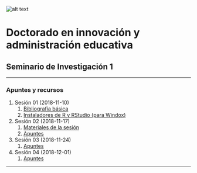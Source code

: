 ![alt text](http://universidadcucii.mx/img/demos/law-firm/logo.png "Puesta la camiseta!")
# Doctorado en innovación y administración educativa
## Seminario de Investigación 1
---
### Apuntes y recursos
1. Sesión 01 (2018-11-10)
   1. [Bibliografía básica](https://drive.google.com/open?id=1hE_8L4FzMw8Kk1MfGEaV4gVBNc5v5hKU)
   1. [Instaladores de R y RStudio (para Windox)](https://drive.google.com/drive/folders/1FUcXg4-QrTVJMFPby_VfjfY6gRpdA3yx?usp=sharing)
1. Sesión 02 (2018-11-17)
   1. [Materiales de la sesión](https://drive.google.com/open?id=1Mxufo4Bh7hU6x3sz0TA0vbuInGHxL-9f)
   1. [Apuntes](https://github.com/juanpedrovasquez/ApuntesSeminario1Doctorado/blob/master/session_02_2018-11-17.ipynb)
1. Sesión 03 (2018-11-24)
   1. [Apuntes](https://github.com/juanpedrovasquez/ApuntesSeminario1Doctorado/blob/master/session_03_2018-11-24.ipynb) 
1. Sesión 04 (2018-12-01)
   1. [Apuntes](https://github.com/juanpedrovasquez/ApuntesSeminario1Doctorado/blob/master/session_04_2018-12-01.ipynb)
---

